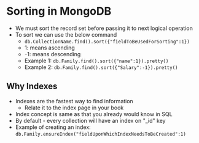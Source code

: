# Sorting in MongoDB

- We must sort the record set before passing it to next logical operation
- To sort we can use the below command
  - `db.CollectionName.find().sort({"fieldToBeUsedForSorting":1})`
  - 1: means ascending
  - -1: means descending
  - Example 1: `db.Family.find().sort({"name":1}).pretty()`
  - Example 2: `db.Family.find().sort({"Salary":-1}).pretty()`

## Why Indexes

- Indexes are the fastest way to find information
  - Relate it to the index page in your book
- Index concept is same as that you already would know in SQL
- By default - every collection will have an index on "\_id" key
- Example of creating an index: `db.Family.ensureIndex("fieldUponWhichIndexNeedsToBeCreated":1)`
